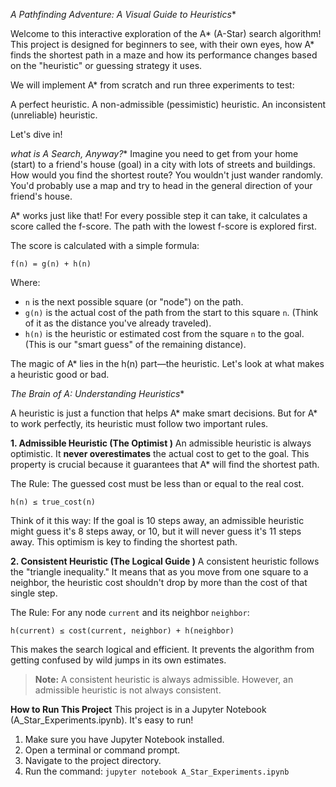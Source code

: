 **A* Pathfinding Adventure: A Visual Guide to Heuristics**

Welcome to this interactive exploration of the A* (A-Star) search algorithm! This project is designed for beginners to see, with their own eyes, how A* finds the shortest path in a maze and how its performance changes based on the "heuristic" or guessing strategy it uses.

We will implement A* from scratch and run three experiments to test:

A perfect heuristic.
A non-admissible (pessimistic) heuristic.
An inconsistent (unreliable) heuristic.

Let's dive in!

**what is A* Search, Anyway?**
Imagine you need to get from your home (start) to a friend's house (goal) in a city with lots of streets and buildings. How would you find the shortest route? You wouldn't just wander randomly. You'd probably use a map and try to head in the general direction of your friend's house.

A* works just like that! For every possible step it can take, it calculates a score called the f-score. The path with the lowest f-score is explored first.

The score is calculated with a simple formula:

```
f(n) = g(n) + h(n)
```
Where:
- `n` is the next possible square (or "node") on the path.
- `g(n)` is the actual cost of the path from the start to this square `n`. (Think of it as the distance you've already traveled).
- `h(n)` is the heuristic or estimated cost from the square `n` to the goal. (This is our "smart guess" of the remaining distance).

The magic of A* lies in the h(n) part—the heuristic. Let's look at what makes a heuristic good or bad.

**The Brain of A*: Understanding Heuristics**

A heuristic is just a function that helps A* make smart decisions. But for A* to work perfectly, its heuristic must follow two important rules.

**1. Admissible Heuristic (The Optimist )**
An admissible heuristic is always optimistic. It **never overestimates** the actual cost to get to the goal. This property is crucial because it guarantees that A* will find the shortest path.

The Rule: The guessed cost must be less than or equal to the real cost.
```
h(n) ≤ true_cost(n)
```

Think of it this way: If the goal is 10 steps away, an admissible heuristic might guess it's 8 steps away, or 10, but it will never guess it's 11 steps away. This optimism is key to finding the shortest path.

**2. Consistent Heuristic (The Logical Guide )**
A consistent heuristic follows the "triangle inequality." It means that as you move from one square to a neighbor, the heuristic cost shouldn't drop by more than the cost of that single step.

The Rule: For any node `current` and its neighbor `neighbor`:
```
h(current) ≤ cost(current, neighbor) + h(neighbor)
```

This makes the search logical and efficient. It prevents the algorithm from getting confused by wild jumps in its own estimates.

> **Note:** A consistent heuristic is always admissible. However, an admissible heuristic is not always consistent.

**How to Run This Project**
This project is in a Jupyter Notebook (A_Star_Experiments.ipynb). It's easy to run!

1.  Make sure you have Jupyter Notebook installed.
2.  Open a terminal or command prompt.
3.  Navigate to the project directory.
4.  Run the command: `jupyter notebook A_Star_Experiments.ipynb`